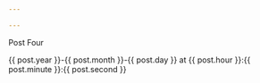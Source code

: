 ```yaml
---

---
```


Post Four

{{ post.year }}-{{ post.month }}-{{ post.day }} at {{ post.hour }}:{{ post.minute }}:{{ post.second }}
